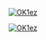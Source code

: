 
  <p align="center">
    <a href="https://discord.com/users/917110675220865025">
        <img title="OK1ez" alt="OK1ez" src="https://discord.c99.nl/widget/theme-4/917110675220865025.png"/>
    </a>
</p> 




  <p align="center">
    <a href="https://ko-fi.com/Y8Y6F3EGV">
        <img title="OK1ez" alt="OK1ez" src="https://ko-fi.com/img/githubbutton_sm.svg"/>
    </a>
</p> 









